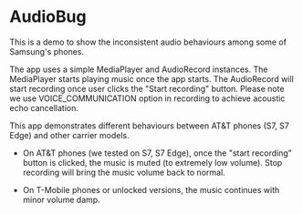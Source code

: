 # AudioBug

This is a demo to show the inconsistent audio behaviours among some of Samsung's phones.

The app uses a simple MediaPlayer and AudioRecord instances. The MediaPlayer starts playing music once the app starts. The AudioRecord will start recording once user clicks the "Start recording" button. Please note we use VOICE_COMMUNICATION option in recording to achieve acoustic echo cancellation.

This app demonstrates different behaviours between AT&T phones (S7, S7 Edge) and other carrier models.

* On AT&T phones (we tested on S7, S7 Edge), once the "start recording" button is clicked, the music is muted (to extremely low volume). Stop recording will bring the music volume back to normal.

* On T-Mobile phones or unlocked versions, the music continues with minor volume damp. 
